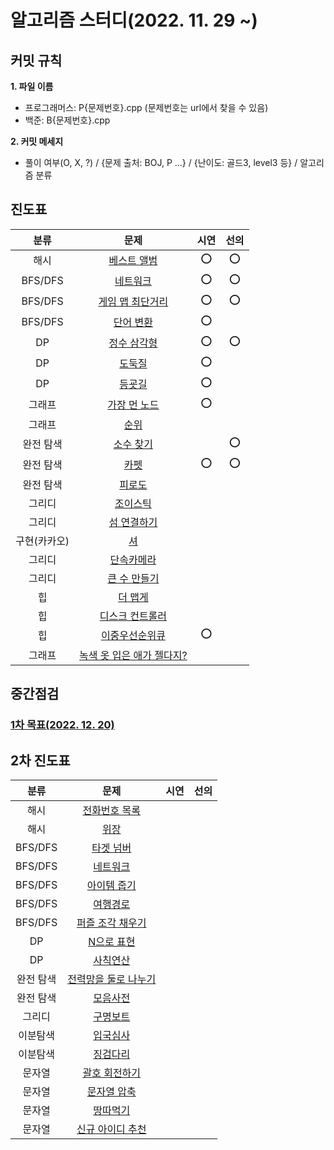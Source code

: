 # 알고리즘 스터디(2022. 11. 29 ~)

## 커밋 규칙
**1. 파일 이름**
- 프로그래머스: P{문제번호}.cpp (문제번호는 url에서 찾을 수 있음)
- 백준: B{문제번호}.cpp  


**2. 커밋 메세지**  
- 풀이 여부(O, X, ?) / {문제 출처: BOJ, P ...} / {난이도: 골드3, level3 등} / 알고리즘 분류

## 진도표
| 분류 | 문제 | 시연 | 선의 |
|:---:|:---:|:---:|:---:|
|해시|[베스트 앨범](https://school.programmers.co.kr/learn/courses/30/lessons/42579)|⭕️|⭕️|
|BFS/DFS|[네트워크](https://school.programmers.co.kr/learn/courses/30/lessons/43162)|⭕️|⭕️|
|BFS/DFS|[게임 맵 최단거리](https://school.programmers.co.kr/learn/courses/30/lessons/1844)|⭕️|⭕️|
|BFS/DFS|[단어 변환](https://school.programmers.co.kr/learn/courses/30/lessons/43163)|⭕️| |
|DP|[정수 삼각형](https://school.programmers.co.kr/learn/courses/30/lessons/43105)|⭕️|⭕️|
|DP|[도둑질](https://school.programmers.co.kr/learn/courses/30/lessons/42897)|⭕️| |
|DP|[등굣길](https://school.programmers.co.kr/learn/courses/30/lessons/42898)|⭕️| |
|그래프|[가장 먼 노드](https://school.programmers.co.kr/learn/courses/30/lessons/49189)|⭕️| |
|그래프|[순위](https://school.programmers.co.kr/learn/courses/30/lessons/49191)|
|완전 탐색|[소수 찾기](https://school.programmers.co.kr/learn/courses/30/lessons/42839)| |⭕️|
|완전 탐색|[카펫](https://school.programmers.co.kr/learn/courses/30/lessons/42842)|⭕️|⭕️|
|완전 탐색|[피로도](https://school.programmers.co.kr/learn/courses/30/lessons/87946)|
|그리디|[조이스틱](https://school.programmers.co.kr/learn/courses/30/lessons/42860)|
|그리디|[섬 연결하기](https://school.programmers.co.kr/learn/courses/30/lessons/42861)|
|구현(카카오)|[셔](https://school.programmers.co.kr/learn/courses/30/lessons/17678)|
|그리디|[단속카메라](https://school.programmers.co.kr/learn/courses/30/lessons/42884)|
|그리디|[큰 수 만들기](https://school.programmers.co.kr/learn/courses/30/lessons/42883)|
|힙|[더 맵게](https://school.programmers.co.kr/learn/courses/30/lessons/42626)|
|힙|[디스크 컨트롤러](https://school.programmers.co.kr/learn/courses/30/lessons/42627)|
|힙|[이중우선순위큐](https://school.programmers.co.kr/learn/courses/30/lessons/42628)|⭕️| |
|그래프|[녹색 옷 입은 애가 젤다지?](https://www.acmicpc.net/problem/4485)|

## 중간점검
### [1차 목표(2022. 12. 20)](https://school.programmers.co.kr/learn/challenges?order=recent&page=1&partIds=31236)

## 2차 진도표
| 분류 | 문제 | 시연 | 선의 |
|:---:|:---:|:---:|:---:|
|해시|[전화번호 목록](https://school.programmers.co.kr/learn/courses/30/lessons/42577)|||
|해시|[위장](https://school.programmers.co.kr/learn/courses/30/lessons/42578)|||
|BFS/DFS|[타겟 넘버](https://school.programmers.co.kr/learn/courses/30/lessons/43165)|||
|BFS/DFS|[네트워크](https://school.programmers.co.kr/learn/courses/30/lessons/43162)|||
|BFS/DFS|[아이템 줍기](https://school.programmers.co.kr/learn/courses/30/lessons/87694)|| |
|BFS/DFS|[여행경로](https://school.programmers.co.kr/learn/courses/30/lessons/43164)|| |
|BFS/DFS|[퍼즐 조각 채우기](https://school.programmers.co.kr/learn/courses/30/lessons/84021)|| |
|DP|[N으로 표현](https://school.programmers.co.kr/learn/courses/30/lessons/42895)|||
|DP|[사칙연산](https://school.programmers.co.kr/learn/courses/30/lessons/1843)|| |
|완전 탐색|[전력망을 둘로 나누기](https://school.programmers.co.kr/learn/courses/30/lessons/86971)| ||
|완전 탐색|[모음사전](https://school.programmers.co.kr/learn/courses/30/lessons/84512)|||
|그리디|[구명보트](https://school.programmers.co.kr/learn/courses/30/lessons/42885)|
|이분탐색|[입국심사](https://school.programmers.co.kr/learn/courses/30/lessons/42885)|
|이분탐색|[징검다리](https://school.programmers.co.kr/learn/courses/30/lessons/42885)|
|문자열|[괄호 회전하기](https://school.programmers.co.kr/learn/courses/30/lessons/76502)|
|문자열|[문자열 압축](https://school.programmers.co.kr/learn/courses/30/lessons/60057)|
|문자열|[땅따먹기](https://school.programmers.co.kr/learn/courses/30/lessons/12913)|
|문자열|[신규 아이디 추천](https://school.programmers.co.kr/learn/courses/30/lessons/72410)|
